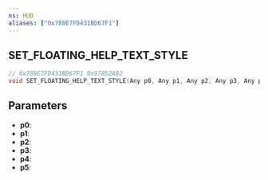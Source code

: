 ```yaml
---
ns: HUD
aliases: ["0x788E7FD431BD67F1"]
---
```

## SET_FLOATING_HELP_TEXT_STYLE

```c
// 0x788E7FD431BD67F1 0x97852A82
void SET_FLOATING_HELP_TEXT_STYLE(Any p0, Any p1, Any p2, Any p3, Any p4, Any p5);
```

## Parameters
* **p0**: 
* **p1**: 
* **p2**: 
* **p3**: 
* **p4**: 
* **p5**: 

